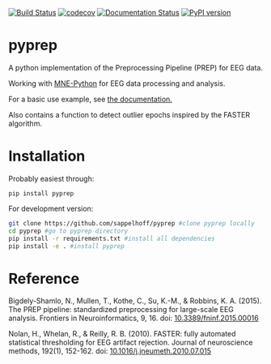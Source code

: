 [![Build Status](https://travis-ci.org/sappelhoff/pyprep.svg?branch=master)](https://travis-ci.org/sappelhoff/pyprep) [![codecov](https://codecov.io/gh/sappelhoff/pyprep/branch/master/graph/badge.svg)](https://codecov.io/gh/sappelhoff/pyprep) [![Documentation Status](https://readthedocs.org/projects/pyprep/badge/?version=latest)](http://pyprep.readthedocs.io/en/latest/?badge=latest) [![PyPI version](https://badge.fury.io/py/pyprep.svg)](https://badge.fury.io/py/pyprep)


# pyprep

A python implementation of the Preprocessing Pipeline (PREP) for EEG data.

Working with [MNE-Python](https://www.martinos.org/mne/stable/index.html) for EEG data processing and analysis.

For a basic use example, see [the documentation.](http://pyprep.readthedocs.io/en/latest/examples.html)

Also contains a function to detect outlier epochs inspired by the FASTER algorithm.

# Installation

Probably easiest through:

`pip install pyprep`

For development version:


```bash
git clone https://github.com/sappelhoff/pyprep #clone pyprep locally
cd pyprep #go to pyprep directory
pip install -r requirements.txt #install all dependencies
pip install -e . #install pyprep
```
# Reference
Bigdely-Shamlo, N., Mullen, T., Kothe, C., Su, K.-M., & Robbins, K. A. (2015). The PREP pipeline: standardized preprocessing for large-scale EEG analysis. Frontiers in Neuroinformatics, 9, 16. doi: [10.3389/fninf.2015.00016](https://doi.org/10.3389/fninf.2015.00016)

Nolan, H., Whelan, R., & Reilly, R. B. (2010). FASTER: fully automated statistical thresholding for EEG artifact rejection. Journal of neuroscience methods, 192(1), 152-162. doi: [10.1016/j.jneumeth.2010.07.015](https://doi.org/10.1016/j.jneumeth.2010.07.015)
